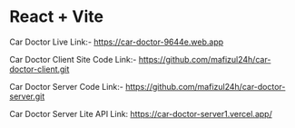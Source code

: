 # React + Vite


Car Doctor Live Link:-  https://car-doctor-9644e.web.app

Car Doctor Client Site Code Link:- https://github.com/mafizul24h/car-doctor-client.git

Car Doctor Server Code Link:- https://github.com/mafizul24h/car-doctor-server.git

Car Doctor Server Lite API Link: https://car-doctor-server1.vercel.app/